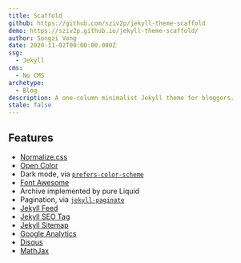 ```yaml
---
title: Scaffold
github: https://github.com/sziv2p/jekyll-theme-scaffold
demo: https://sziv2p.github.io/jekyll-theme-scaffold/
author: Songzi Vong
date: 2020-11-02T00:00:00.000Z
ssg:
  - Jekyll
cms:
  - No CMS
archetype:
  - Blog
description: A one-column minimalist Jekyll theme for bloggers.
stale: false
---
```


## Features

- [Normalize.css](https://necolas.github.io/normalize.css/)
- [Open Color](https://yeun.github.io/open-color/)
- Dark mode, via [`prefers-color-scheme`](https://developer.mozilla.org/en-US/docs/Web/CSS/@media/prefers-color-scheme)
- [Font Awesome](https://fontawesome.com/)
- Archive implemented by pure Liquid
- Pagination, via [`jekyll-paginate`](https://rubygems.org/gems/jekyll-paginate)
- [Jekyll Feed](https://github.com/jekyll/jekyll-feed/)
- [Jekyll SEO Tag](https://github.com/jekyll/jekyll-seo-tag/)
- [Jekyll Sitemap](https://github.com/jekyll/jekyll-sitemap/)
- [Google Analytics](https://analytics.google.com/)
- [Disqus](https://disqus.com/)
- [MathJax](https://www.mathjax.org/)
